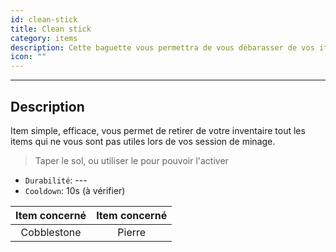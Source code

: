 ```yaml
---
id: clean-stick
title: Clean stick
category: items
description: Cette baguette vous permettra de vous débarasser de vos items indésirables
icon: ""
---
```

___
## Description

Item simple, efficace, vous permet de retirer de votre inventaire tout les items qui ne vous sont pas utiles lors de vos session de minage.  

> Taper le sol, ou utiliser le pour pouvoir l'activer

* ``Durabilité``: ---
* ``Cooldown``: 10s (à vérifier)

Item concerné | Item concerné
:-----------: | :-----------:
Cobblestone | Pierre
